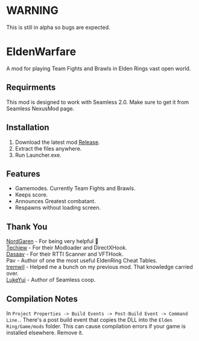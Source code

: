 # WARNING
This is still in alpha so bugs are expected.

# EldenWarfare
A mod for playing Team Fights and Brawls in Elden Rings vast open world.

## Requirments
This mod is designed to work with Seamless 2.0. Make sure to get it from Seamless NexusMod page.

## Installation
1. Download the latest mod [Release](https://github.com/ClayAmore/EldenWarfare/releases).
2. Extract the files anywhere.
3. Run Launcher.exe.

## Features
* Gamemodes. Currently Team Fights and Brawls.
* Keeps score.
* Announces Greatest combatant.
* Respawns without loading screen.

## Thank You
[NordGaren](https://github.com/Nordgaren/) - For being very helpful 🙌 <br/>
[Techiew](https://github.com/Techiew/) - For their Modloader and DirectXHook. <br/>
[Dasaav](https://github.com/dasaav-dsv/) - For their RTTI Scanner and VFTHook. <br/>
Pav - Author of one the most useful EldenRing Cheat Tables. <br/>
[tremwil](https://github.com/tremwil/) - Helped me a bunch on my previous mod. That knowledge carried over. <br/>
[LukeYui](https://github.com/LukeYui/) - Author of Seamless coop. <br/>

## Compilation Notes
In `Project Properties -> Build Events -> Post-Build Event -> Command Line.`. There's a post build event that copies the DLL into the `Elden Ring/Game/mods` folder. This can cause compilation errors if your game is installed elsewhere. Remove it.
